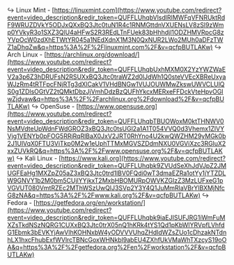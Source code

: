 ↪ Linux Mint - [https://linuxmint.com](https://www.youtube.com/redirect?event=video_description&redir_token=QUFFLUhqbVlsdlRIMWFqVFNRUktRdF9WRUZDVkY5ODJxQXxBQ3Jtc0tuN1R4c1RNMGttdnVXUENsLV8zSl9zWmp0YVkyR3o1SXZ3QlU4aHFwS2R3REdLTnFUek83bHhhdjl1ODZHMVRpcG8zYVpOcW0zdXhETWtYR045a1NEdXdnX1M3N0QxNUR2LWo2MUh0aDFzTWZ1aDhqZw&q=https%3A%2F%2Flinuxmint.com%2F&v=qcfpBUTLAKw) 
↪ Arch Linux - [https://archlinux.org/download/](https://www.youtube.com/redirect?event=video_description&redir_token=QUFFLUhqbUxhMXM0X2YzYWZWaEV2a3p6Z3hDRUFsN2RSUXxBQ3Jtc0traWZ2d0lJdWh1Q0steVVEcXBReUxyaWJzRm4tRTFpcFNjRTg3dXlCakV1VHdBNGw1VUJOUWMwZkswUWVCLUlQS0g1ZDlsOGtVZ2tQMktDbzJjVmhDdzBzQUFhYkcxMERxeFFDckVteHpvOGIwZjdvaw&q=https%3A%2F%2Farchlinux.org%2Fdownload%2F&v=qcfpBUTLAKw) 
↪ OpenSuse - [https://www.opensuse.org](https://www.youtube.com/redirect?event=video_description&redir_token=QUFFLUhqbTBUOWoxM0ktTHNWV0NsMVdteUpWdnFWdGROZ3xBQ3Jtc0tsUGl2a1A1T054VVQ0d3Vhemx1ZlVYVjg1VENYb0pFOG5RRjRqRlBaX0JxV2JRT0RhYno4U2kwQWZHM29yMGk0b2J1UlVqX0FTU3ViTkp0M2w1eUphTTMxMGVSZDdmNXU0VGViXzc3RGluX2xxZUVkRQ&q=https%3A%2F%2Fwww.opensuse.org%2F&v=qcfpBUTLAKw) 
↪ Kali Linux - [https://www.kali.org](https://www.youtube.com/redirect?event=video_description&redir_token=QUFFLUhqbk9ZVUdSeXhJdVJpZ2JMUGFEaHg1MXZpZ05aZ3xBQ3Jtc0trd1lBV0FQdi0wT3dmaEZRa1otYy1jYTZDLW9GNVY1b2M0bm5CUjlYYjkxT2MxbHBOMURpOWVKZGlzZ3MzLUFxeG1pVGVUT080VmtRZEc2MThWSzUwQlJ3SVp2Y3Y4Q1JuMmRlaVBrYlBXMjNfcG8zNA&q=https%3A%2F%2Fwww.kali.org%2F&v=qcfpBUTLAKw) 
↪ Fedora - [https://getfedora.org/en/workstation/](https://www.youtube.com/redirect?event=video_description&redir_token=QUFFLUhqbk9iaEJISUFJRG1iWmFuMXZsTkdNSzNQRG1CUXxBQ3Jtc0trX05nQ1hKRk4tYS1Qd1pKbWlYRVpfLVhfdG1Ebmk3bEVKYjAwVlhKOHNxbW4yODVVVUhqZHdIdWZsZUo1cDhzakNTdnhLX1hxcFhubExfWVlrcTBNcGoxWHNkbl9abEU4ZXhfUkVMaWhTXzcyS19oOA&q=https%3A%2F%2Fgetfedora.org%2Fen%2Fworkstation%2F&v=qcfpBUTLAKw)